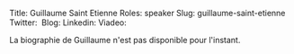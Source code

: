 Title: Guillaume Saint Etienne
Roles: speaker
Slug: guillaume-saint-etienne
Twitter: ‎
Blog: 
Linkedin:
Viadeo: 

La biographie de Guillaume n'est pas disponible pour l'instant.


